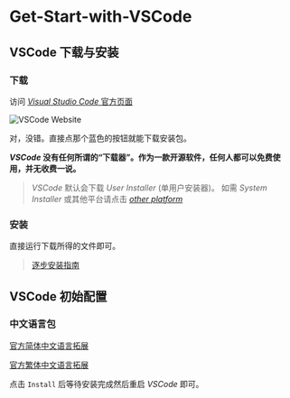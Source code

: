 # Get-Start-with-VSCode

## VSCode 下载与安装

### 下载

访问 [*Visual Studio Code* 官方页面][VSCode]

[VSCode]: https://code.visualstudio.com/

![VSCode Website](pics/VSCode-web.png)

对，没错。直接点那个蓝色的按钮就能下载安装包。

***VSCode* 没有任何所谓的“下载器”。作为一款开源软件，任何人都可以免费使用，并无收费一说。**

> *VSCode* 默认会下载 *User Installer* (单用户安装器)。
> 如需 *System Installer* 或其他平台请点击 [*other platform*](https://code.visualstudio.com/#alt-downloads)


### 安装

直接运行下载所得的文件即可。

> [逐步安装指南](./VSCode-Install-Step-by-Step.md)


## VSCode 初始配置

### 中文语言包

[官方简体中文语言拓展](vscode:extension/MS-CEINTL.vscode-language-pack-zh-hans)

[官方繁体中文语言拓展](vscode:extension/MS-CEINTL.vscode-language-pack-zh-hant)

点击 `Install` 后等待安装完成然后重启 *VSCode* 即可。
